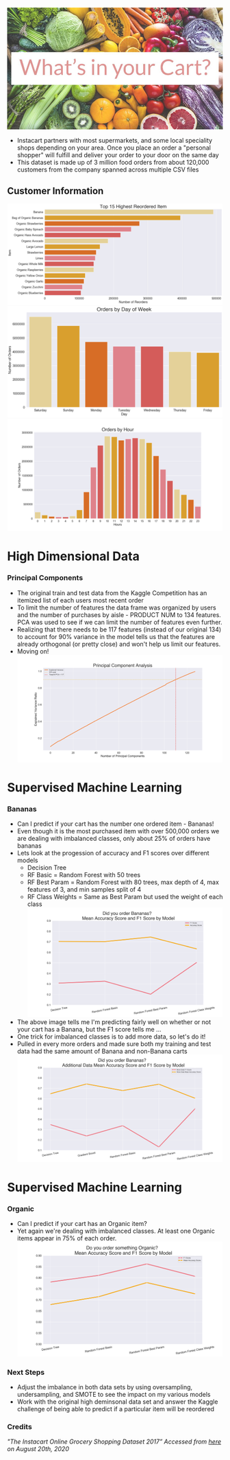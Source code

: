 ![title](images/title.jpg)

- Instacart partners with most supermarkets, and some local speciality shops depending on your area. Once you place an order a "personal shopper" will fulfill and deliver your order to your door on the same day
- This dataset is made up of 3 million food orders from about 120,000 customers from the company spanned across multiple CSV files

## Customer Information
![title](images/highestreorder.png)
![title](images/dayofweek.png)
![title](images/hour.png)

# High Dimensional Data
 
### Principal Components
- The original train and test data from the Kaggle Competition has an itemized list of each users most recent order
- To limit the number of features the data frame was organized by users and the number of purchases by aisle - PRODUCT NUM to 134 features. PCA was used to see if we can limit the number of features even further.
- Realizing that there needs to be 117 features (instead of our original 134) to account for 90% variance in the model tells us that the features are already orthogonal (or pretty close) and won't help us limit our features.
- Moving on!
![title](images/pca.png)

# Supervised Machine Learning
### Bananas
- Can I predict if your cart has the number one ordered item - Bananas!
- Even though it is the most purchased item with over 500,000 orders we are dealing with imbalanced classes, only about 25% of orders have bananas
- Lets look at the progession of accuracy and F1 scores over different models
    - Decision Tree
    - RF Basic = Random Forest with 50 trees
    - RF Best Param = Random Forest with 80 trees, max depth of 4, max features of 3, and min samples split of 4
    - RF Class Weights = Same as Best Param but used the weight of each class
![title](images/banana1.png)
- The above image tells me I'm predicting fairly well on whether or not your cart has a Banana, but the F1 score tells me ... 
- One trick for imbalanced classes is to add more data, so let's do it!
- Pulled in every more orders and made sure both my training and test data had the same amount of Banana and non-Banana carts
![title](images/banana2.png)

# Supervised Machine Learning
### Organic
- Can I predict if your cart has an Organic item? 
- Yet again we're dealing with imbalanced classes. At least one Organic items appear in 75% of each order.
![title](images/organic.png)

### Next Steps
- Adjust the imbalance in both data sets by using oversampling, undersampling, and SMOTE to see the impact on my various models
- Work with the original high deminsonal data set and answer the Kaggle challenge of being able to predict if a particular item will be reordered



### Credits
*"The Instacart Online Grocery Shopping Dataset 2017” Accessed from [here](https://www.instacart.com/datasets/grocery-shopping-2017) on August 20th, 2020*
